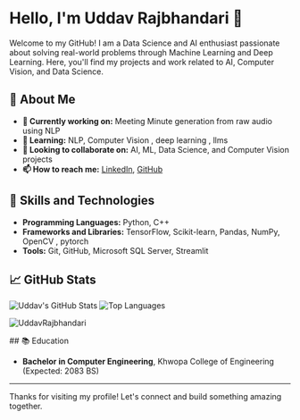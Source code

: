 # Hello, I'm Uddav Rajbhandari 👋

Welcome to my GitHub! I am a Data Science and AI enthusiast passionate about solving real-world problems through Machine Learning and Deep Learning. Here, you'll find my projects and work related to AI, Computer Vision, and Data Science.

## 🧠 About Me

- **🔭 Currently working on:** Meeting Minute generation from raw audio using NLP 
- **🌱 Learning:** NLP, Computer Vision , deep learning , llms
- **👯 Looking to collaborate on:** AI, ML, Data Science, and Computer Vision projects
- **📫 How to reach me:** [LinkedIn](https://www.linkedin.com/in/uddav-rajbhandari-4998252ab/), [GitHub](https://github.com/UddavRajbhandari)

## 🚀 Skills and Technologies

- **Programming Languages:** Python, C++
- **Frameworks and Libraries:** TensorFlow, Scikit-learn, Pandas, NumPy, OpenCV , pytorch
- **Tools:** Git, GitHub, Microsoft SQL Server, Streamlit

## 📈 GitHub Stats

![Uddav's GitHub Stats](https://github-readme-stats.vercel.app/api?username=UddavRajbhandari&show_icons=true&theme=radical)
![Top Languages](https://github-readme-stats.vercel.app/api/top-langs/?username=UddavRajbhandari&layout=compact&theme=radical)
<p><img align="center" src="https://github-readme-streak-stats.herokuapp.com/?user=UddavRajbhandari&" alt="UddavRajbhandari" /></p>
## 📚 Education

- **Bachelor in Computer Engineering**, Khwopa College of Engineering (Expected: 2083 BS)

---

Thanks for visiting my profile! Let's connect and build something amazing together.
